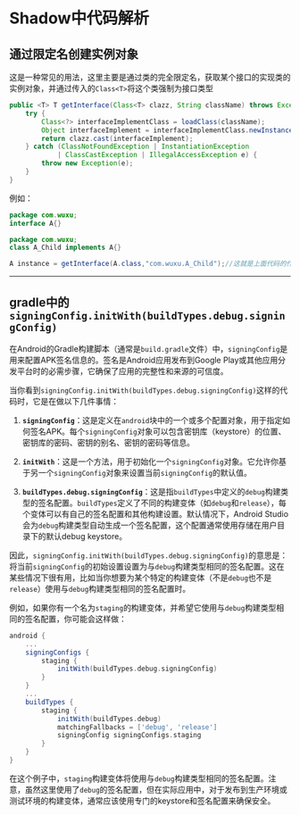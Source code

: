 # Shadow中代码解析

## 通过限定名创建实例对象

这是一种常见的用法，这里主要是通过类的完全限定名，获取某个接口的实现类的实例对象，并通过传入的`Class<T>`将这个类强制为接口类型

```java
public <T> T getInterface(Class<T> clazz, String className) throws Exception {
    try {
        Class<?> interfaceImplementClass = loadClass(className);
        Object interfaceImplement = interfaceImplementClass.newInstance();
        return clazz.cast(interfaceImplement);
    } catch (ClassNotFoundException | InstantiationException
            | ClassCastException | IllegalAccessException e) {
        throw new Exception(e);
    }
}
```

例如：

```java
package com.wuxu;
interface A{}

package com.wuxu;
class A_Child implements A{}

A instance = getInterface(A.class,"com.wuxu.A_Child");//这就是上面代码的作用，通过完全限定名获取A_Child的实例，并强制为接口A类型
```

---

## gradle中的`signingConfig.initWith(buildTypes.debug.signingConfig)`

在Android的Gradle构建脚本（通常是`build.gradle`文件）中，`signingConfig`是用来配置APK签名信息的。签名是Android应用发布到Google Play或其他应用分发平台时的必需步骤，它确保了应用的完整性和来源的可信度。

当你看到`signingConfig.initWith(buildTypes.debug.signingConfig)`这样的代码时，它是在做以下几件事情：

1. **`signingConfig`**：这是定义在`android`块中的一个或多个配置对象，用于指定如何签名APK。每个`signingConfig`对象可以包含密钥库（keystore）的位置、密钥库的密码、密钥的别名、密钥的密码等信息。

2. **`initWith`**：这是一个方法，用于初始化一个`signingConfig`对象。它允许你基于另一个`signingConfig`对象来设置当前`signingConfig`的默认值。

3. **`buildTypes.debug.signingConfig`**：这是指`buildTypes`中定义的`debug`构建类型的签名配置。`buildTypes`定义了不同的构建变体（如`debug`和`release`），每个变体可以有自己的签名配置和其他构建设置。默认情况下，Android Studio会为`debug`构建类型自动生成一个签名配置，这个配置通常使用存储在用户目录下的默认debug keystore。

因此，`signingConfig.initWith(buildTypes.debug.signingConfig)`的意思是：将当前`signingConfig`的初始设置设置为与`debug`构建类型相同的签名配置。这在某些情况下很有用，比如当你想要为某个特定的构建变体（不是`debug`也不是`release`）使用与`debug`构建类型相同的签名配置时。

例如，如果你有一个名为`staging`的构建变体，并希望它使用与`debug`构建类型相同的签名配置，你可能会这样做：

```groovy
android {
    ...
    signingConfigs {
        staging {
            initWith(buildTypes.debug.signingConfig)
        }
    }
    ...
    buildTypes {
        staging {
            initWith(buildTypes.debug)
            matchingFallbacks = ['debug', 'release']
            signingConfig signingConfigs.staging
        }
    }
}
```

在这个例子中，`staging`构建变体将使用与`debug`构建类型相同的签名配置。注意，虽然这里使用了`debug`的签名配置，但在实际应用中，对于发布到生产环境或测试环境的构建变体，通常应该使用专门的keystore和签名配置来确保安全。
